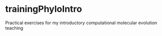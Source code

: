 trainingPhyloIntro
=========

Practical exercises for my introductory computational molecular evolution teaching
